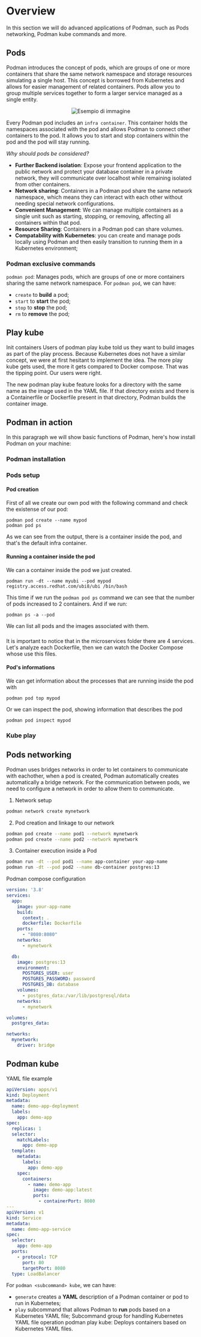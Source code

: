 # Overview
In this section we will do advanced applications of Podman, such as Pods networking, Podman kube commands and more.



## Pods

Podman introduces the concept of pods, which are groups of one or more containers that share the same network namespace and storage resources simulating a single host. This concept is borrowed from Kubernetes and allows for easier management of related containers. Pods allow you to group multiple services
together to form a larger service managed as a single entity.

<p align="center">
  <img src="images/pods.JPG" alt="Esempio di immagine" />
</p>

Every Podman pod includes an `infra container`. This container holds the namespaces associated with the pod and allows Podman to connect other containers to the pod. It allows you to start and stop containers within the pod and the pod will stay running.

*Why should pods be considered?*
 - **Further Backend isolation**: Expose your frontend application to the public network and protect your database container in a private network, they will communicate over localhost while remaining isolated from other containers.
 - **Network sharing**: Containers in a Podman pod share the same network namespace, which means they can interact with each other without needing special network configurations.
 - **Convenient Management**: We can manage multiple containers as a single unit such as starting, stopping, or removing, affecting all containers within that pod.
 - **Resource Sharing**: Containers in a Podman pod can share volumes.
 - **Compatability with Kubernetes**: you can create and manage pods locally using Podman and then easily transition to running them in a Kubernetes environment;



### Podman exclusive commands
```podman pod```: Manages pods, which are groups of one or more containers sharing the same network namespace.
  For ```podman pod```, we can have:
  - ```create``` to **build** a pod;
  - ```start``` to **start** the pod;
  - ```stop``` to **stop** the pod;
  - ```rm``` to **remove** the pod;







## Play kube
Init containers
Users of podman play kube told us they want to build images as part of the play process. Because Kubernetes does not have a similar concept, we were at first hesitant to implement the idea. The more play kube gets used, the more it gets compared to Docker compose. That was the tipping point. Our users were right.

The new podman play kube feature looks for a directory with the same name as the image used in the YAML file. If that directory exists and there is a Containerfile or Dockerfile present in that directory, Podman builds the container image.

















## Podman in action
In this paragraph we will show basic functions of Podman, here's how install Podman on your machine:

### Podman installation


### Pods setup
#### Pod creation
First of all we create our own pod with the following command and check the existense of our pod:
```
podman pod create --name mypod
podman pod ps
```
As we can see from the output, there is a container inside the pod, and that's the default infra container.

#### Running a container inside the pod
We can a container inside the pod we just created.
```
podman run -dt --name myubi --pod mypod registry.access.redhat.com/ubi8/ubi /bin/bash
```
This time if we run the `podman pod ps` command we can see that the number of pods increased to 2 containers. And if we run:
```
podman ps -a --pod
```
We can list all pods and the images associated with them.
###


It is important to notice that in the microservices folder there are 4 services. Let's analyze each Dockerfile, then we can watch the Docker Compose whose use this files.

#### Pod's informations

We can get information about the processes that are running inside the pod with 
```
podman pod top mypod
```

Or we can inspect the pod, showing information that describes the pod
```
podman pod inspect mypod
```
### Kube play




## Pods networking
Podman uses bridges networks in order to let containers to communicate with eachother, when a pod is created, Podman automatically creates automatically a bridge network.
For the communication between pods, we need to configure a network in order to allow them to communicate.

1. Network setup
```bash
podman network create mynetwork
```

2. Pod creation and linkage to our network
```bash
podman pod create --name pod1 --network mynetwork
podman pod create --name pod2 --network mynetwork
```

3. Container execution inside a Pod
```bash
podman run -dt --pod pod1 --name app-container your-app-name
podman run -dt --pod pod2 --name db-container postgres:13
```

Podman compose configuration

```yaml
version: '3.8'
services:
  app:
    image: your-app-name
    build:
      context: .
      dockerfile: Dockerfile
    ports:
      - "8080:8080"
    networks:
      - mynetwork

  db:
    image: postgres:13
    environment:
      POSTGRES_USER: user
      POSTGRES_PASSWORD: password
      POSTGRES_DB: database
    volumes:
      - postgres_data:/var/lib/postgresql/data
    networks:
      - mynetwork

volumes:
  postgres_data:

networks:
  mynetwork:
    driver: bridge

```

## Podman kube
YAML file example

```yaml
apiVersion: apps/v1
kind: Deployment
metadata:
  name: demo-app-deployment
  labels:
    app: demo-app
spec:
  replicas: 1
  selector:
    matchLabels:
      app: demo-app
  template:
    metadata:
      labels:
        app: demo-app
    spec:
      containers:
        - name: demo-app
          image: demo-app:latest
          ports:
            - containerPort: 8080
---
apiVersion: v1
kind: Service
metadata:
  name: demo-app-service
spec:
  selector:
    app: demo-app
  ports:
    - protocol: TCP
      port: 80
      targetPort: 8080
  type: LoadBalancer
```


  For ```podman <subcommand> kube```, we can have:
  - ```generate``` creates a **YAML** description of a Podman container or pod to run in Kubernetes;
  - ```play``` subcommand that allows Podman to **run** pods based on a Kubernetes YAML file;
Subcommand group for handling Kubernetes YAML file operation
podman play kube: Deploys containers based on Kubernetes YAML files.


